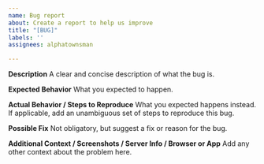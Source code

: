 ```yaml
---
name: Bug report
about: Create a report to help us improve
title: "[BUG]"
labels: ''
assignees: alphatownsman

---
```


**Description**
A clear and concise description of what the bug is.


**Expected Behavior**
What you expected to happen.


**Actual Behavior / Steps to Reproduce**
What you expected happens instead.
If applicable, add an unambiguous set of steps to reproduce this bug.


**Possible Fix**
Not obligatory, but suggest a fix or reason for the bug.


**Additional Context / Screenshots / Server Info / Browser or App**
Add any other context about the problem here.
